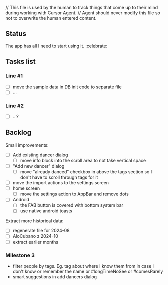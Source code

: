 // This file is used by the human to track things that come up to their mind during working with Cursor Agent.
// Agent should never modify this file so not to overwrite the human entered content.

## Status
The app has all I need to start using it. :celebrate:

## Tasks list

### Line #1
- [ ] move the sample data in DB init code to separate file
- [ ] ...

### Line #2
- [ ] ...?

## Backlog

Small improvements:
- [ ] Add existing dancer dialog
  - [ ] move info block into the scroll area to not take vertical space
- [ ] "Add new dancer" dialog
  - [ ] move "already danced" checkbox in above the tags section so I don't have to scroll through tags for it
- [ ] move the import actions to the settings screen
- [ ] home screen
  - [ ] move the settings action to AppBar and remove dots
- [ ] Android
  - [ ] the FAB button is covered with bottom system bar
  - [ ] use native android toasts

Extract more historical data:
- [ ] regenerate file for 2024-08
- [ ] AloCubano z 2024-10
- [ ] extract earlier months

### Milestone 3
- filter people by tags. Eg. tag about where I know them from in case I don't know or remember the name or #longTimeNoSee or #comesRarely
- smart suggestions in add dancers dialog
